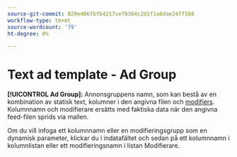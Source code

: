 ```yaml
---
source-git-commit: 029e406fbfb4217ce78364c2d1f1a6dae24ff588
workflow-type: tm+mt
source-wordcount: '79'
ht-degree: 0%

---
```

# Text ad template - Ad Group

**[!UICONTROL Ad Group]:** Annonsgruppens namn, som kan bestå av en kombination av statisk text, kolumner i den angivna filen och [modifiers](/help/search-social-commerce/campaign-management/inventory-feeds/modifiers-manage.md). Kolumnnamn och modifierare ersätts med faktiska data när den angivna feed-filen sprids via mallen.

Om du vill infoga ett kolumnnamn eller en modifieringsgrupp som en dynamisk parameter, klickar du i indatafältet och sedan på ett kolumnnamn i kolumnlistan eller ett modifieringsnamn i listan Modifierare.
